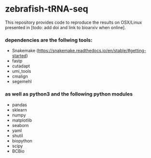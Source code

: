 # zebrafish-tRNA-seq

This repository provides code to reproduce the results on OSX/Linux presented in [todo: add doi and link to bioarxiv when online].

### dependencies are the follwing tools:

- Snakemake (https://snakemake.readthedocs.io/en/stable/#getting-started)
- fastp
- cutadapt
- umi_tools
- cmalign
- segemehl


### as well as python3 and the following python modules
- pandas
- sklearn
- numpy
- matplotlib
- seaborn
- yaml
- shutil
- biopython
- scipy
- BCBio
